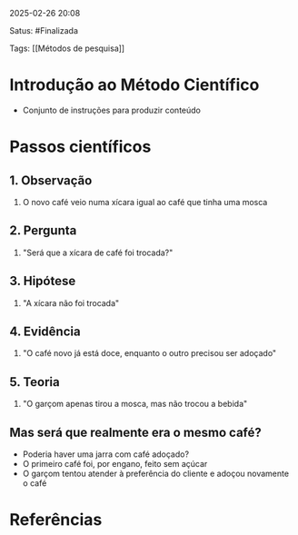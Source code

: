 2025-02-26 20:08

Satus: #Finalizada 

Tags: [[Métodos de pesquisa]]

# Introdução ao Método Científico
- Conjunto de instruções para produzir conteúdo 

# Passos científicos 
## 1. Observação
1. O novo café veio numa xícara igual ao café que tinha uma mosca
## 2.  Pergunta
 1. "Será que a xícara de café foi trocada?"
## 3. Hipótese
1. "A xícara não foi trocada"
## 4. Evidência
1. "O café novo já está doce, enquanto o outro precisou ser adoçado"
## 5. Teoria
1. "O garçom apenas tirou a mosca, mas não trocou a bebida" 
## Mas será que realmente era o mesmo café? 
- Poderia haver uma jarra com café adoçado?
- O primeiro café foi, por engano, feito sem açúcar 
- O garçom tentou atender à preferência do cliente e adoçou novamente o café 




# Referências
